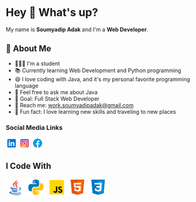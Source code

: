 # Hey 👋 What's up?

My name is **Soumyadip Adak** and I'm a **Web Developer**.

## 🔗 About Me

- 🧑🏻‍🎓 I'm a student
- 📚 Currently learning Web Development and Python programming
- 😄 I love coding with Java, and it's my personal favorite programming language
- 💬 Feel free to ask me about Java
- 🎯 Goal: Full Stack Web Developer
- 📧 Reach me: [work.soumyadipadak@gmail.com](mailto:work.soumyadipadak@gmail.com)
- 🌟 Fun fact: I love learning new skills and traveling to new places

### Social Media Links

<p align="left">
    <a href="https://www.linkedin.com/in/soumyadip-adak-a19b03281/" target="_blank"><img src="linkedin.png" alt="LinkedIn Icon" width="30" height="30"></a>
    <a href="https://www.instagram.com/soumyadip_adak8888" target="_blank"><img src="instagram.png" alt="Instagram Icon" width="30" height="30"></a>
    <a href="https://www.facebook.com/soumyadip.adak.99" target="_blank"><img src="facebook.png" alt="Facebook Icon" width="30" height="30"></a>
</p>

## I Code With

<p align="left">
    <a href="https://github.com/adak99/JAVA-PROGRAMMING"><img src="java.png" alt="Java Icon" width="50" height="50"></a>
    <a href="https://github.com/adak99/Python-programming"><img src="python.png" alt="Python Icon" width="50" height="50"></a>
    <img src="javascript.png" alt="JavaScript Icon" width="50" height="50">
    <img src="html.png" alt="HTML5 Icon" width="50" height="50">
    <img src="css.png" alt="CSS3 Icon" width="50" height="50">
</p>
